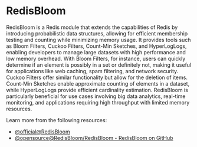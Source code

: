 # RedisBloom

RedisBloom is a Redis module that extends the capabilities of Redis by introducing probabilistic data structures, allowing for efficient membership testing and counting while minimizing memory usage. It provides tools such as Bloom Filters, Cuckoo Filters, Count-Min Sketches, and HyperLogLogs, enabling developers to manage large datasets with high performance and low memory overhead. With Bloom Filters, for instance, users can quickly determine if an element is possibly in a set or definitely not, making it useful for applications like web caching, spam filtering, and network security. Cuckoo Filters offer similar functionality but allow for the deletion of items. Count-Min Sketches enable approximate counting of elements in a dataset, while HyperLogLogs provide efficient cardinality estimation. RedisBloom is particularly beneficial for use cases involving big data analytics, real-time monitoring, and applications requiring high throughput with limited memory resources.

Learn more from the following resources:

- [@official@RedisBloom](https://redis.io/probabilistic/)
- [@opensource@RedisBloom/RedisBloom - RedisBloom on GitHub](https://github.com/RedisBloom/RedisBloom)